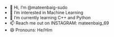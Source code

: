 - 👋 Hi, I’m @mateenbaig-sudo
- 👀 I’m interested in Machine Learning 
- 🌱 I’m currently learning C++ and Python
- 📫 Reach me out on INSTAGRAM: mateenbaig_69
- 😄 Pronouns: He/Him

<!---
mateenbaig-sudo/mateenbaig-sudo is a ✨ special ✨ repository because its `README.md` (this file) appears on your GitHub profile.
You can click the Preview link to take a look at your changes.
--->
